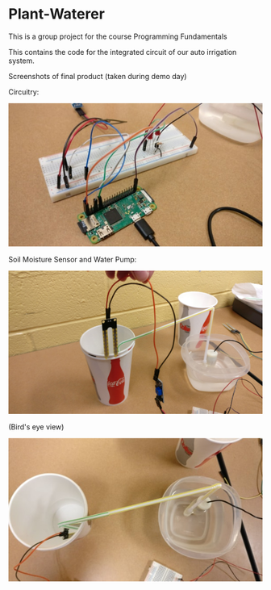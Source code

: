# Plant-Waterer

This is a group project for the course Programming Fundamentals

This contains the code for the integrated circuit of our auto irrigation system.

Screenshots of final product (taken during demo day)

Circuitry:

![Screenshot](https://github.com/freeman-zhang/Plant-Waterer/blob/master/Images/Circuitry.jpg)

Soil Moisture Sensor and Water Pump:

![Screenshot](https://github.com/freeman-zhang/Plant-Waterer/blob/master/Images/Sensor%26Motor.jpg)

(Bird's eye view)

![Screenshot](https://github.com/freeman-zhang/Plant-Waterer/blob/master/Images/Sensor%26MotorOverhead.jpg)
